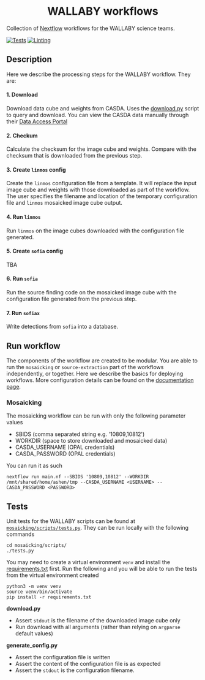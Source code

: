 <h1 align="center">WALLABY workflows</h1>

Collection of [Nextflow](https://www.nextflow.io/) workflows for the WALLABY science teams.

[![Tests](https://github.com/AusSRC/WALLABY_workflow/actions/workflows/tests.yaml/badge.svg)](https://github.com/AusSRC/WALLABY_workflow/actions/workflows/tests.yaml)
[![Linting](https://github.com/AusSRC/WALLABY_workflow/actions/workflows/lint.yaml/badge.svg)](https://github.com/AusSRC/WALLABY_workflow/actions/workflows/lint.yaml)

## Description

Here we describe the processing steps for the WALLABY workflow. They are:

#### 1. Download

Download data cube and weights from CASDA. Uses the [download.py](mosaicking/scripts/download.py) script to query and download. You can view the CASDA data manually through their [Data Access Portal](https://data.csiro.au/collections/domain/casdaObservation/search/)

#### 2. Checkum

Calculate the checksum for the image cube and weights. Compare with the checksum that is downloaded from the previous step.

#### 3. Create `linmos` config

Create the `linmos` configuration file from a template. It will replace the input image cube and weights with those downloaded as part of the workflow. The user specifies the filename and location of the temporary configuration file and `linmos` mosaicked image cube output.

#### 4. Run `linmos`

Run `linmos` on the image cubes downloaded with the configuration file generated.

#### 5. Create `sofia` config

TBA

#### 6. Run `sofia`

Run the source finding code on the mosaicked image cube with the configuration file generated from the previous step. 

#### 7. Run `sofiax`

Write detections from `sofia` into a database.

## Run workflow

The components of the workflow are created to be modular. You are able to run the `mosaicking` or `source-extraction` part of the workflows independently, or together. Here we describe the basics for deploying workflows. More configuration details can be found on the [documentation page](https://aussrc.github.io/WALLABY_workflows/).

### Mosaicking

The mosaicking workflow can be run with only the following parameter values

* SBIDS (comma separated string e.g. '10809,10812')
* WORKDIR (space to store downloaded and mosaicked data)
* CASDA_USERNAME (OPAL credentials)
* CASDA_PASSWORD (OPAL credentials)

You can run it as such

```
nextflow run main.nf --SBIDS '10809,10812' --WORKDIR /mnt/shared/home/ashen/tmp --CASDA_USERNAME <USERNAME> --CASDA_PASSWORD <PASSWORD>
```

## Tests

Unit tests for the WALLABY scripts can be found at [`mosaicking/scripts/tests.py`](mosaicking/scripts/tests.py). They can be run locally with the following commands

```
cd mosaicking/scripts/
./tests.py
```

You may need to create a virtual environment `venv` and install the [requirements.txt](mosiacking/requirements.txt) first. Run the following and you will be able to run the tests from the virtual environment created

```
python3 -m venv venv
source venv/bin/activate
pip install -r requirements.txt
```

**download.py**

* Assert `stdout` is the filename of the downloaded image cube only
* Run download with all arguments (rather than relying on `argparse` default values)

**generate_config.py**

* Assert the configuration file is written
* Assert the content of the configuration file is as expected
* Assert the `stdout` is the configuration filename.
